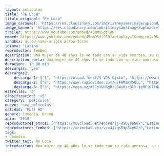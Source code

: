 ```yaml
---
layout: peliculas
title: "Re Loca"
titulo_original: "Re Loca"
image_carousel: 'https://res.cloudinary.com/imbriitneysam/image/upload/v1542231169/reloca-poster-min.jpg'
image_banner: 'https://res.cloudinary.com/imbriitneysam/image/upload/v1542231169/reloca-banner-min.jpg'
trailer: https://www.youtube.com/embed/45nm9SdtCR0
embed: https://www.youtube.com/embed/45nm9SdtCR0?autoplay=1&amp;rel=0&amp;hd=1&border=0&wmode=opaque&enablejsapi=1&modestbranding=1&controls=1&showinfo=0
sandbox: allow-same-origin allow-forms
idioma: 'Latino'
reproductor: fembed
description: Una mujer de 40 años lo ve todo con su vida amorosa, su carrera y su rutina diaria. Ella decide cambiar las cosas un poco y hace un ritual que tiene algunas consecuencias que cambiarán su vida al revés.
description_corta: Una mujer de 40 años lo ve todo con su vida amorosa, su carrera y su rutina diaria. Ella decide cambiar las cosas un poco y hace un ritual que tiene algunas consecuencias que cambiarán su vida al revés.
duracion: '1h 30 min'
descargas: 'yes'
descargas2:
    descarga-1: ["1", "https://oload.fun/f/9-VDk-QjxLo", "https://www.google.com/s2/favicons?domain=openload.co","OpenLoad","https://res.cloudinary.com/imbriitneysam/image/upload/v1541473684/mexico.png", "Latino", "Full HD"]
    descarga-2: ["2", "https://www.rapidvideo.com/d/FWMIRW5QLL", "https://www.google.com/s2/favicons?domain=www.rapidvideo.com","RapidVideo","https://res.cloudinary.com/imbriitneysam/image/upload/v1541473684/mexico.png", "Latino", "Full HD"]
    descarga-3: ["3", "https://mega.nz/#!TyYUHAgR!SS4sRsrBlY-izMFi0ltda4RvhvAX5vZ4AgsiAiU_eBs", "https://www.google.com/s2/favicons?domain=mega.nz","Mega","https://res.cloudinary.com/imbriitneysam/image/upload/v1541473684/mexico.png", "Latino", "Full HD"]
estrellas: '5'
clasificacion: '+5'
category: 'peliculas'
nuevo: 'new_peliculas'
calidad: 'Full HD'
genero: Comedia, Drama
anio: '2018'
reproductores_otros: ["https://movcloud.net/embed/jj-dSUyepNKY","Latino"]
reproductores_fembed: ["https://animekao.xyz/v/x4jzqs53p84y68p","Latino","https://feurl.com/v/4d9j0r7zyo1","Latino","https://feurl.com/v/mzok328dk19","Latino"]
tags:
- Comedia
twitter_text: Re Loca
introduction: Una mujer de 40 años lo ve todo con su vida amorosa, su carrera y su rutina diaria. Ella decide cambiar las cosas un poco y hace un ritual que tiene algunas consecuencias que cambiarán su vida al revés.
---
```



 







